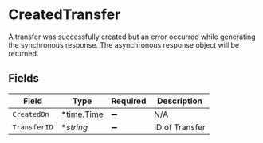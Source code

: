 # CreatedTransfer

A transfer was successfully created but an error occurred while generating the synchronous response. The asynchronous response object will be returned.


## Fields

| Field                                      | Type                                       | Required                                   | Description                                |
| ------------------------------------------ | ------------------------------------------ | ------------------------------------------ | ------------------------------------------ |
| `CreatedOn`                                | [*time.Time](https://pkg.go.dev/time#Time) | :heavy_minus_sign:                         | N/A                                        |
| `TransferID`                               | **string*                                  | :heavy_minus_sign:                         | ID of Transfer                             |